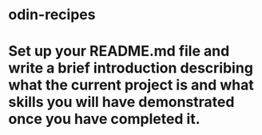 # odin-recipes
# Set up your README.md file and write a brief introduction describing what the current project is and what skills you will have demonstrated once you have completed it.